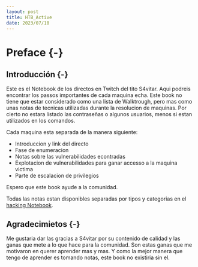 ```yaml
---
layout: post
title: HTB_Active
date: 2023/07/10
---
```


# Preface {-}

## Introducción {-}

Este es el Notebook de los directos en Twitch del tito S4vitar. Aqui podreis encontrar los passos importantes de cada maquina
echa. Este book no tiene que estar considerado como una lista de Walktrough, pero mas como unas notas de tecnicas utilizadas
durante la resolucion de maquinas. Por cierto no estara listado las contraseñas o algunos usuarios, menos si estan utilizados en los
comandos.

Cada maquina esta separada de la manera siguiente:

- Introduccion y link del directo
- Fase de enumeracion
- Notas sobre las vulnerabilidades econtradas
- Explotacion de vulnerabilidades para ganar accesso a la maquina victima
- Parte de escalacion de privilegios

Espero que este book ayude a la comunidad. 

Todas las notas estan disponibles separadas por tipos y categorias en el [hacking Notebook](https://looping404.michellopez.org).

## Agradecimietos {-}

Me gustaria dar las gracias a S4vitar por su contenido de calidad y las ganas que mete a lo que hace para la comunidad.
Son estas ganas que me motivaron en querer aprender mas y mas. Y como la mejor manera que tengo de aprender es tomando notas,
este book no existiria sin el.
